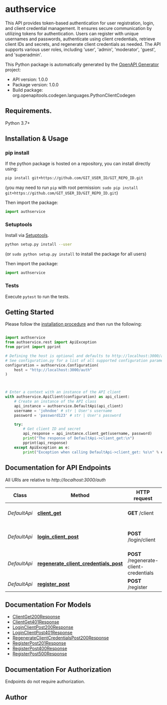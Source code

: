# authservice
This API provides token-based authentication for user registration, login, and client credential management. It ensures secure communication by utilizing tokens for authentication. Users can register with unique usernames and passwords, authenticate using client credentials, retrieve client IDs and secrets, and regenerate client credentials as needed. The API supports various user roles, including 'user', 'admin', 'moderator', 'guest', and 'superadmin'.

This Python package is automatically generated by the [OpenAPI Generator](https://openapi-generator.tech) project:

- API version: 1.0.0
- Package version: 1.0.0
- Build package: org.openapitools.codegen.languages.PythonClientCodegen

## Requirements.

Python 3.7+

## Installation & Usage
### pip install

If the python package is hosted on a repository, you can install directly using:

```sh
pip install git+https://github.com/GIT_USER_ID/GIT_REPO_ID.git
```
(you may need to run `pip` with root permission: `sudo pip install git+https://github.com/GIT_USER_ID/GIT_REPO_ID.git`)

Then import the package:
```python
import authservice
```

### Setuptools

Install via [Setuptools](http://pypi.python.org/pypi/setuptools).

```sh
python setup.py install --user
```
(or `sudo python setup.py install` to install the package for all users)

Then import the package:
```python
import authservice
```

### Tests

Execute `pytest` to run the tests.

## Getting Started

Please follow the [installation procedure](#installation--usage) and then run the following:

```python

import authservice
from authservice.rest import ApiException
from pprint import pprint

# Defining the host is optional and defaults to http://localhost:3000/auth
# See configuration.py for a list of all supported configuration parameters.
configuration = authservice.Configuration(
    host = "http://localhost:3000/auth"
)



# Enter a context with an instance of the API client
with authservice.ApiClient(configuration) as api_client:
    # Create an instance of the API class
    api_instance = authservice.DefaultApi(api_client)
    username = 'johndoe' # str | User's username
    password = 'password123' # str | User's password

    try:
        # Get client ID and secret
        api_response = api_instance.client_get(username, password)
        print("The response of DefaultApi->client_get:\n")
        pprint(api_response)
    except ApiException as e:
        print("Exception when calling DefaultApi->client_get: %s\n" % e)

```

## Documentation for API Endpoints

All URIs are relative to *http://localhost:3000/auth*

Class | Method | HTTP request | Description
------------ | ------------- | ------------- | -------------
*DefaultApi* | [**client_get**](docs/DefaultApi.md#client_get) | **GET** /client | Get client ID and secret
*DefaultApi* | [**login_client_post**](docs/DefaultApi.md#login_client_post) | **POST** /login/client | Logs in a user using client ID and secret
*DefaultApi* | [**regenerate_client_credentials_post**](docs/DefaultApi.md#regenerate_client_credentials_post) | **POST** /regenerate-client-credentials | Regenerate client credentials
*DefaultApi* | [**register_post**](docs/DefaultApi.md#register_post) | **POST** /register | Registers a new user


## Documentation For Models

 - [ClientGet200Response](docs/ClientGet200Response.md)
 - [ClientGet401Response](docs/ClientGet401Response.md)
 - [LoginClientPost200Response](docs/LoginClientPost200Response.md)
 - [LoginClientPost401Response](docs/LoginClientPost401Response.md)
 - [RegenerateClientCredentialsPost200Response](docs/RegenerateClientCredentialsPost200Response.md)
 - [RegisterPost201Response](docs/RegisterPost201Response.md)
 - [RegisterPost400Response](docs/RegisterPost400Response.md)
 - [RegisterPost500Response](docs/RegisterPost500Response.md)


<a id="documentation-for-authorization"></a>
## Documentation For Authorization

Endpoints do not require authorization.


## Author




